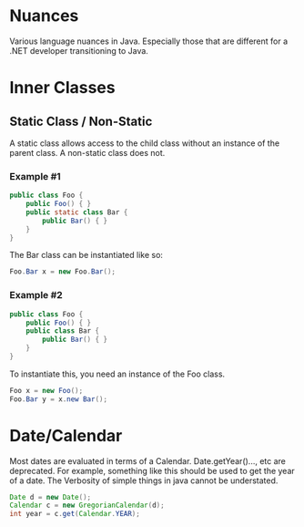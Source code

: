 # Nuances

Various language nuances in Java.  Especially those that are different for a .NET developer transitioning to Java.

# Inner Classes



## Static Class / Non-Static

A static class allows access to the child class without an instance of the parent class.  A non-static class does not.

### Example #1

```java
public class Foo {
    public Foo() { }
    public static class Bar {
        public Bar() { }
    }
}
```

The Bar class can be instantiated like so:

```java
Foo.Bar x = new Foo.Bar();
```

### Example #2

```java
public class Foo {
    public Foo() { }
    public class Bar {
        public Bar() { }
    }
}
```

To instantiate this, you need an instance of the Foo class.

```java
Foo x = new Foo();
Foo.Bar y = x.new Bar();
```

# Date/Calendar

Most dates are evaluated in terms of a Calendar.  Date.getYear()..., etc are deprecated.  For example, something like this should be used to get the year of a date.  The Verbosity of simple things in java cannot be understated.

```java
Date d = new Date();
Calendar c = new GregorianCalendar(d);
int year = c.get(Calendar.YEAR);
```